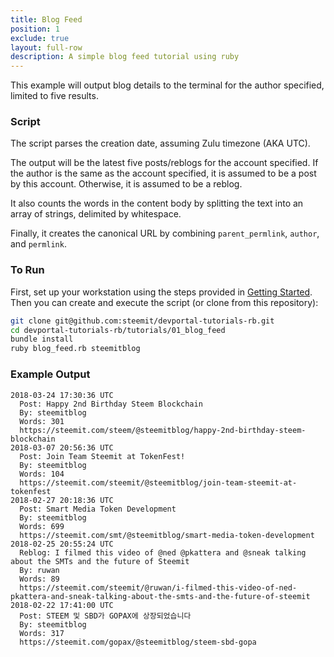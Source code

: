 ```yaml
---
title: Blog Feed
position: 1
exclude: true
layout: full-row
description: A simple blog feed tutorial using ruby
---
```


This example will output blog details to the terminal for the author specified, limited to five results.

### Script

The script parses the creation date, assuming Zulu timezone (AKA UTC).

The output will be the latest five posts/reblogs for the account specified.  If the author is the same as the account specified, it is assumed to be a post by this account.  Otherwise, it is assumed to be a reblog.

It also counts the words in the content body by splitting the text into an array of strings, delimited by whitespace.

Finally, it creates the canonical URL by combining `parent_permlink`, `author`, and `permlink`.

### To Run

First, set up your workstation using the steps provided in [Getting Started](https://developers.steem.io/tutorials-ruby/getting_started).  Then you can create and execute the script (or clone from this repository):

```bash
git clone git@github.com:steemit/devportal-tutorials-rb.git
cd devportal-tutorials-rb/tutorials/01_blog_feed
bundle install
ruby blog_feed.rb steemitblog
```

### Example Output

```
2018-03-24 17:30:36 UTC
  Post: Happy 2nd Birthday Steem Blockchain
  By: steemitblog
  Words: 301
  https://steemit.com/steem/@steemitblog/happy-2nd-birthday-steem-blockchain
2018-03-07 20:56:36 UTC
  Post: Join Team Steemit at TokenFest!
  By: steemitblog
  Words: 104
  https://steemit.com/steemit/@steemitblog/join-team-steemit-at-tokenfest
2018-02-27 20:18:36 UTC
  Post: Smart Media Token Development
  By: steemitblog
  Words: 699
  https://steemit.com/smt/@steemitblog/smart-media-token-development
2018-02-25 20:55:24 UTC
  Reblog: I filmed this video of @ned @pkattera and @sneak talking about the SMTs and the future of Steemit
  By: ruwan
  Words: 89
  https://steemit.com/steemit/@ruwan/i-filmed-this-video-of-ned-pkattera-and-sneak-talking-about-the-smts-and-the-future-of-steemit
2018-02-22 17:41:00 UTC
  Post: STEEM 및 SBD가 GOPAX에 상장되었습니다
  By: steemitblog
  Words: 317
  https://steemit.com/gopax/@steemitblog/steem-sbd-gopa
```
